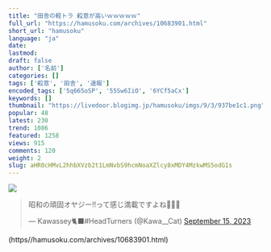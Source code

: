 ```yaml
---
title: "田舎の軽トラ 殺意が高いｗｗｗｗｗ"
full_url: "https://hamusoku.com/archives/10683901.html"
short_url: "hamusoku"
language: "ja"
date: 
lastmod: 
draft: false
author: ['名前']
categories: []
tags: ['殺意', '田舎', '速報']
encoded_tags: ['5q665oSP', '55Sw6IiO', '6YCf5aCx']
keywords: []
thumbnail: "https://livedoor.blogimg.jp/hamusoku/imgs/9/3/937be1c1.png"
popular: 48
latest: 230
trend: 1086
featured: 1258
views: 915
comments: 120
weight: 2
slug: aHR0cHMvL2hhbXVzb2t1LmNvbS9hcmNoaXZlcy8xMDY4MzkwMS5odG1s
---
```


![](https://livedoor.blogimg.jp/hamusoku/imgs/9/3/937be1c1.png)

<blockquote class='twitter-tweet'><p></p><p lang='ja' dir='ltr'>昭和の頑固オヤジー!!って感じ満載ですよね🤣🤣🤣</p>— Kawassey🐈‍⬛#HeadTurners (@Kawa__Cat) <a href='https//twitter.com/Kawa__Cat/status/1702660490466644340?ref_src=twsrc%5Etfw'>September 15, 2023</a></blockquote> 

(https//hamusoku.com/archives/10683901.html)
